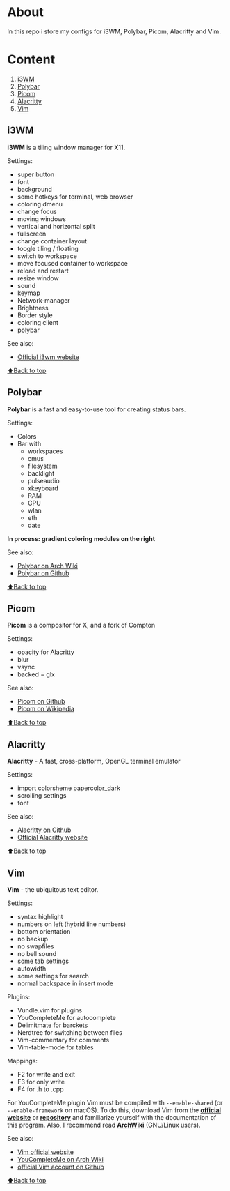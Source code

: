 # About
In this repo i store my configs for i3WM, Polybar, Picom, Alacritty and Vim.

<a name="Content">

# Content
  1. [i3WM](#i3wm)
  2. [Polybar](#polybar)
  3. [Picom](#picom)
  4. [Alacritty](#alacritty)
  5. [Vim](#vim)
<a name="i3wm">
  
## i3WM
__i3WM__ is a tiling window manager for X11.

Settings:
   * super button
   * font
   * background
   * some hotkeys for terminal, web browser
   * coloring dmenu
   * change focus
   * moving windows
   * vertical and horizontal split
   * fullscreen
   * change container layout
   * toogle tiling / floating
   * switch to workspace
   * move focused container to workspace
   * reload and restart
   * resize window
   * sound
   * keymap
   * Network-manager
   * Brightness
   * Border style
   * coloring client
   * polybar

See also:

- [Official i3wm website](https://i3wm.org/)

[:arrow_up:Back to top](#Content)

<a name="polybar">
  
## Polybar

__Polybar__ is a fast and easy-to-use tool for creating status bars.

Settings:
  * Colors
  * Bar with
    + workspaces
    + cmus
    + filesystem
    + backlight
    + pulseaudio
    + xkeyboard
    + RAM
    + CPU
    + wlan
    + eth
    + date

**In process: gradient coloring modules on the right**

See also:

-  [Polybar on Arch Wiki](https://wiki.archlinux.org/title/Polybar)
-  [Polybar on Github](https://github.com/polybar/polybar)

[:arrow_up:Back to top](#Content)

<a name="picom">

## Picom

__Picom__ is a compositor for X, and a fork of Compton

Settings:
  * opacity for Alacritty
  * blur
  * vsync
  * backed = glx

See also:
  + [Picom on Github](https://github.com/yshui/picom)
  + [Picom on Wikipedia](https://en.wikipedia.org/wiki/Picom)

[:arrow_up:Back to top](#Content)

<a name="alacritty">

## Alacritty

__Alacritty__ - A fast, cross-platform, OpenGL terminal emulator

Settings:
  * import colorsheme papercolor_dark
  * scrolling settings
  * font
    
See also:
  - [Alacritty on Github](https://github.com/alacritty/alacritty)
  - [Official Alacritty website](https://alacritty.org/)

[:arrow_up:Back to top](#Content)

<a name="vim">

## Vim
__Vim__ - the ubiquitous text editor.

Settings: 
  * syntax highlight
  * numbers on left (hybrid line numbers)
  * bottom orientation
  * no backup
  * no swapfiles
  * no bell sound
  * some tab settings
  * autowidth
  * some settings for search
  * normal backspace in insert mode

Plugins:
  * Vundle.vim for plugins
  * YouCompleteMe for autocomplete
  * Delimitmate for barckets
  * Nerdtree for switching between files
  * Vim-commentary for comments
  * Vim-table-mode for tables

Mappings:
   * F2 for write and exit
   * F3 for only write 
   * F4 for .h to .cpp

For YouCompleteMe plugin Vim must be compiled with `--enable-shared` (or `--enable-framework` on macOS). To do this, download Vim from the **[official website](https://www.vim.org/)** or **[repository](https://github.com/vim/vim)** and familiarize yourself with the documentation of this program. Also, I recommend read **[ArchWiki](https://wiki.archlinux.org/title/Vim/YouCompleteMe)** (GNU/Linux users).

See also:
  - [Vim official website](https://www.vim.org/)
  - [YouCompleteMe on Arch Wiki](https://wiki.archlinux.org/title/Vim/YouCompleteMe)
  - [official Vim account on Github](https://github.com/vim)

[:arrow_up:Back to top](#Content)
